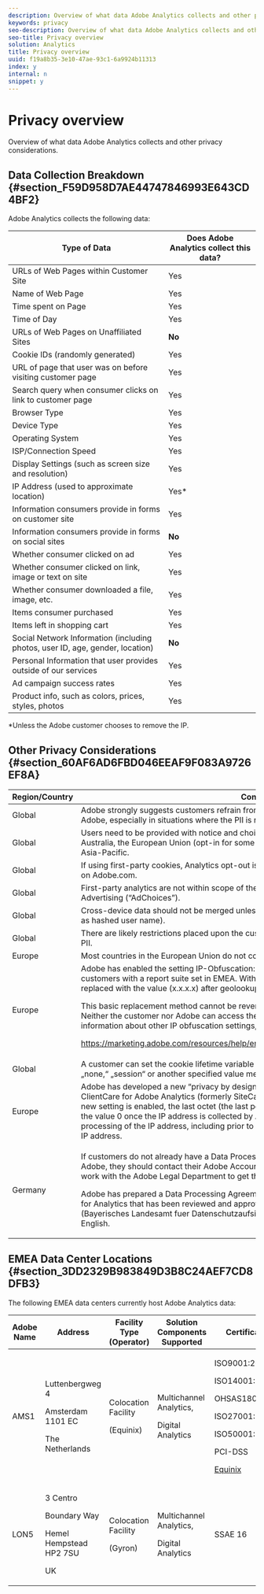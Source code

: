 ```yaml
---
description: Overview of what data Adobe Analytics collects and other privacy considerations.
keywords: privacy
seo-description: Overview of what data Adobe Analytics collects and other privacy considerations.
seo-title: Privacy overview
solution: Analytics
title: Privacy overview
uuid: f19a8b35-3e10-47ae-93c1-6a9924b11313
index: y
internal: n
snippet: y
---
```


# Privacy overview

Overview of what data Adobe Analytics collects and other privacy considerations.

## Data Collection Breakdown {#section_F59D958D7AE44747846993E643CD4BF2}

Adobe Analytics collects the following data: 

|  Type of Data  | Does Adobe Analytics collect this data?  |
|---|---|
|  URLs of Web Pages within Customer Site  | Yes  |
|  Name of Web Page  | Yes  |
|  Time spent on Page  | Yes  |
|  Time of Day  | Yes  |
|  URLs of Web Pages on Unaffiliated Sites  | **No** |
|  Cookie IDs (randomly generated)  | Yes  |
|  URL of page that user was on before visiting customer page  | Yes  |
|  Search query when consumer clicks on link to customer page  | Yes  |
|  Browser Type  | Yes  |
|  Device Type  | Yes  |
|  Operating System  | Yes  |
|  ISP/Connection Speed  | Yes  |
|  Display Settings (such as screen size and resolution)  | Yes  |
|  IP Address (used to approximate location)  | Yes&#42;  |
|  Information consumers provide in forms on customer site  | Yes  |
|  Information consumers provide in forms on social sites  | **No** |
|  Whether consumer clicked on ad  | Yes  |
|  Whether consumer clicked on link, image or text on site  | Yes  |
|  Whether consumer downloaded a file, image, etc.  | Yes  |
|  Items consumer purchased  | Yes  |
|  Items left in shopping cart  | Yes  |
|  Social Network Information (including photos, user ID, age, gender, location)  | **No** |
|  Personal Information that user provides outside of our services  | Yes  |
|  Ad campaign success rates  | Yes  |
|  Product info, such as colors, prices, styles, photos  | Yes  |

&#42;Unless the Adobe customer chooses to remove the IP.

## Other Privacy Considerations {#section_60AF6AD6FBD046EEAF9F083A9726EF8A}

<table id="table_247B425E774F403288233824870D070E"> 
 <thead> 
  <tr> 
   <th colname="col1" class="entry"> Region/Country </th> 
   <th colname="col2" class="entry"> Consideration </th> 
  </tr> 
 </thead>
 <tbody> 
  <tr> 
   <td colname="col1"> Global </td> 
   <td colname="col2"> Adobe strongly suggests customers refrain from passing personally identifiable information (PII) to Adobe, especially in situations where the PII is not necessary for Analytics. </td> 
  </tr> 
  <tr> 
   <td colname="col1"> Global </td> 
   <td colname="col2"> Users need to be provided with notice and choice when profiling. This is required by law in Canada, Australia, the European Union (opt-in for some countries) and many countries in Latin America and Asia-Pacific. </td> 
  </tr> 
  <tr> 
   <td colname="col1"> Global </td> 
   <td colname="col2"> If using first-party cookies, Analytics opt-out is unique to a customer; you cannot rely on an opt-out on Adobe.com. </td> 
  </tr> 
  <tr> 
   <td colname="col1"> Global </td> 
   <td colname="col2"> First-party analytics are not within scope of the Self-Regulatory Program for Online Behavioral Advertising (“AdChoices”). </td> 
  </tr> 
  <tr> 
   <td colname="col1"> Global </td> 
   <td colname="col2"> Cross-device data should not be merged unless tied to an identifier provided by the customer (such as hashed user name). </td> 
  </tr> 
  <tr> 
   <td colname="col1"> Global </td> 
   <td colname="col2"> There are likely restrictions placed upon the customer from combining ad impression information to PII. </td> 
  </tr> 
  <tr> 
   <td colname="col1"> Europe </td> 
   <td colname="col2"> Most countries in the European Union do not consider analytics cookies strictly necessary. </td> 
  </tr> 
  <tr> 
   <td colname="col1"> Europe </td> 
   <td colname="col2"> Adobe has enabled the setting IP-Obfuscation: Enabled - IP Removed (x.x.x.x) by default for all customers with a report suite set in EMEA. With this setting, the IP address will be completely replaced with the value (x.x.x.x) after geolookup and is no longer available as a data point. <p>This basic replacement method cannot be reverse-engineered back to a unique, specific IP Address. Neither the customer nor Adobe can access the IP address; it is irreversibly anonymized. For more information about other IP obfuscation settings, refer to </p> <p> <a href="https://marketing.adobe.com/resources/help/en_US/reference/index.html#General_Account_Settings" format="https" scope="external"> https://marketing.adobe.com/resources/help/en_US/reference/index.html#General_Account_Settings </a> </p> </td> 
  </tr> 
  <tr> 
   <td colname="col1"> Global </td> 
   <td colname="col2"> A customer can set the cookie lifetime variable in the JavaScript measurement code to a value of „none,“ „session“ or another specified value measured in seconds. </td> 
  </tr> 
  <tr> 
   <td colname="col1"> Europe </td> 
   <td colname="col2"> Adobe has developed a new “privacy by design” setting that can now be enabled by Adobe ClientCare for Adobe Analytics (formerly SiteCatalyst) release versions 14.9 and 15.4. When this new setting is enabled, the last octet (the last portion) of the IP address is immediately replaced with the value 0 once the IP address is collected by Adobe. This anonymization is performed prior to any processing of the IP address, including prior to both an optional geo-lookup and ISP-lookup of the IP address. </td> 
  </tr> 
  <tr> 
   <td colname="col1"> Germany </td> 
   <td colname="col2"> <p>If customers do not already have a Data Processing Agreement for Adobe Analytics in place with Adobe, they should contact their Adobe Account Manager or Customer Success Manager, who will work with the Adobe Legal Department to get the DPA in place. </p> <p>Adobe has prepared a Data Processing Agreement (Vertrag fuer Auftragsdatenverarbeitung - ADV) for Analytics that has been reviewed and approved by the Bavarian Data Protection Authority (Bayerisches Landesamt fuer Datenschutzaufsicht - BayLDA). The ADV is available in German and English. </p> </td> 
  </tr> 
 </tbody> 
</table>

## EMEA Data Center Locations {#section_3DD2329B983849D3B8C24AEF7CD8DFB3}

The following EMEA data centers currently host Adobe Analytics data: 

<table id="table_65794B3790FD4B519EE89CF4F4B88314"> 
 <thead> 
  <tr> 
   <th colname="col1" class="entry"> Adobe Name </th> 
   <th colname="col2" class="entry"> Address </th> 
   <th colname="col3" class="entry"> Facility Type (Operator) </th> 
   <th colname="col4" class="entry"> Solution Components Supported </th> 
   <th colname="col5" class="entry"> Certifications </th> 
  </tr> 
 </thead>
 <tbody> 
  <tr> 
   <td colname="col1"> AMS1 </td> 
   <td colname="col2"> <p>Luttenbergweg 4 </p> <p>Amsterdam 1101 EC </p> <p>The Netherlands </p> </td> 
   <td colname="col3"> <p>Colocation Facility </p> <p>(Equinix) </p> </td> 
   <td colname="col4"> <p>Multichannel Analytics, </p> <p>Digital Analytics </p> </td> 
   <td colname="col5"> <p>ISO9001:2008 </p> <p>ISO14001:2004 </p> <p>OHSAS18001:2007 </p> <p>ISO27001:2005 </p> <p>ISO50001:2011 </p> <p>PCI-DSS </p> <p> <a href="http://www.equinix.com/solutions/by-services/colocation/standards-and-compliance/iso-certified-data-centers/#table" format="http" scope="external"> Equinix </a> </p> </td> 
  </tr> 
  <tr> 
   <td colname="col1"> LON5 </td> 
   <td colname="col2"> <p>3 Centro </p> <p>Boundary Way </p> <p>Hemel Hempstead HP2 7SU </p> <p>UK </p> </td> 
   <td colname="col3"> <p>Colocation Facility </p> <p>(Gyron) </p> </td> 
   <td colname="col4"> <p>Multichannel Analytics, </p> <p>Digital Analytics </p> </td> 
   <td colname="col5"> SSAE 16 </td> 
  </tr> 
 </tbody> 
</table>

